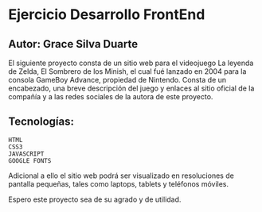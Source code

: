 # Ejercicio Desarrollo FrontEnd

## Autor: Grace Silva Duarte

El siguiente proyecto consta de un sitio web para el videojuego La leyenda de Zelda, El Sombrero de los Minish, el cual fué lanzado en 2004 para la consola GameBoy Advance, propiedad de Nintendo.
Consta de un encabezado, una breve descripción del juego y enlaces al sitio oficial de la compañía y a las redes sociales de la autora de este proyecto. 

## Tecnologías:
    HTML
    CSS3
    JAVASCRIPT
    GOOGLE FONTS

Adicional a ello el sitio web podrá ser visualizado en resoluciones de pantalla pequeñas, tales como laptops, tablets y teléfonos móviles.

Espero este proyecto sea de su agrado y de utilidad. 